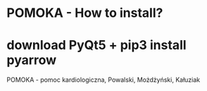 # POMOKA - How to install?
# download PyQt5  + pip3 install pyarrow
POMOKA - pomoc kardiologiczna, Powalski, Możdżyński, Kałuziak
